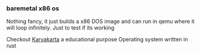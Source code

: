 ### baremetal x86 os
Nothing fancy, it just builds a x86 DOS image and can run in qemu where it will loop infinitely. Just to test if its working

Checkout [Karyakarta](https://github.com/hardfau18/Karyakarta.git) a educational purpose Operating system written in rust
